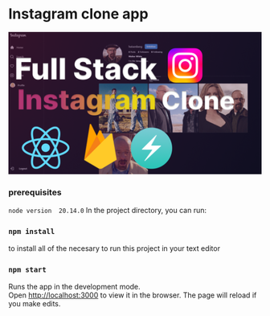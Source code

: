 # Instagram clone app

![screenshot](screenshot.png)
### prerequisites

`node version  20.14.0`
In the project directory, you can run:

### `npm install`

to install all of the necesary to run this project in your text editor

### `npm start`

Runs the app in the development mode.<br />
Open [http://localhost:3000](http://localhost:3000) to view it in the browser.
The page will reload if you make edits.<br />

